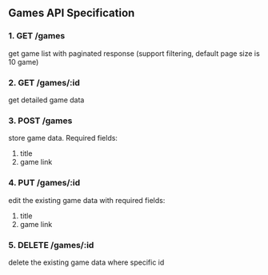 ## Games API Specification

### 1. GET /games

get game list with paginated response (support filtering, default page size is 10 game)

### 2. GET /games/:id

get detailed game data

### 3. POST /games

store game data. Required fields:

1.  title
2.  game link

### 4. PUT /games/:id

edit the existing game data with required fields:

1. title
2. game link

### 5. DELETE /games/:id

delete the existing game data where specific id
